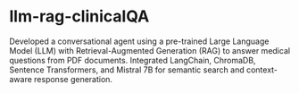 # llm-rag-clinicalQA
Developed a conversational agent using a pre-trained Large Language Model (LLM) with Retrieval-Augmented Generation (RAG) to answer medical questions from PDF documents. Integrated LangChain, ChromaDB, Sentence Transformers, and Mistral 7B for semantic search and context-aware response generation.
